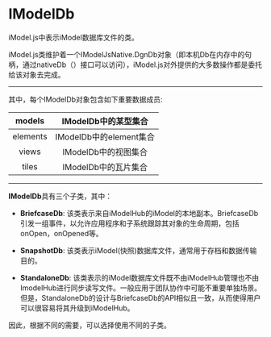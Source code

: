 # **IModelDb**

iModel.js中表示iModel数据库文件的类。

iModel.js类维护着一个IModelJsNative.DgnDb对象（即本机Db在内存中的句柄，通过nativeDb（）接口可以访问），iModel.js对外提供的大多数操作都是委托给该对象去完成。

---

其中，每个IModelDb对象包含如下重要数据成员:

| models | IModelDb中的某型集合 |
| :---: | :---: |
| elements | IModelDb中的element集合 |
| views | IModelDb中的视图集合 |
| tiles | IModelDb中的瓦片集合 |

---

**IModelDb**具有三个子类，其中：

* **BriefcaseDb**: 该类表示来自iModelHub的iModel的本地副本。BriefcaseDb引发一组事件，以允许应用程序和子系统跟踪其对象的生命周期，包括onOpen，onOpened等。

* **SnapshotDb**: 该类表示iModel\(快照\)数据库文件，通常用于存档和数据传输目的。

* **StandaloneDb**: 该类表示的iModel数据库文件既不由iModelHub管理也不由ImodelHub进行同步读写文件。一般应用于团队协作中可能不重要单独场景。但是，StandaloneDb的设计与BriefcaseDb的API相似且一致，从而使得用户可以很容易将其升级到iModelHub。

因此，根据不同的需要，可以选择使用不同的子类。

